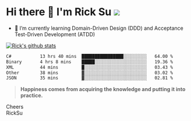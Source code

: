 # Hi there 👋 I'm Rick Su ![](https://komarev.com/ghpvc/?username=ricksu978)
<!--
**ricksu978/ricksu978** is a ✨ _special_ ✨ repository because its `README.md` (this file) appears on your GitHub profile.

Here are some ideas to get you started:

- 🔭 I’m currently working on ...
-->
- 🌱 I’m currently learning Domain-Driven Design (DDD) and Acceptance Test-Driven Development (ATDD)
<!--
- 👯 I’m looking to collaborate on ...
- 🤔 I’m looking for help with ...
- 💬 Ask me about ...
- 📫 How to reach me: ...
- 😄 Pronouns: ...
- ⚡ Fun fact: ...
-->
[![Rick's github stats](https://github-readme-stats.vercel.app/api?username=ricksu978&theme=dark)](https://github.com/ricksu978/ricksu978)

<!--START_SECTION:waka-->

```txt
C#           13 hrs 40 mins  ████████████████░░░░░░░░░   64.00 %
Binary       4 hrs 8 mins    █████░░░░░░░░░░░░░░░░░░░░   19.36 %
XML          44 mins         █░░░░░░░░░░░░░░░░░░░░░░░░   03.43 %
Other        38 mins         ▓░░░░░░░░░░░░░░░░░░░░░░░░   03.02 %
JSON         35 mins         ▓░░░░░░░░░░░░░░░░░░░░░░░░   02.81 %
```

<!--END_SECTION:waka-->

> **Happiness comes from acquiring the knowledge and putting it into practice.**

Cheers  
RickSu 
